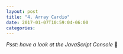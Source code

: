 ```yaml
---
layout: post
title: "4. Array Cardio"
date: 2017-01-07T10:59:04-06:00
categories:
---
```


<p><em>Psst: have a look at the JavaScript Console</em> 💁</p>

  <script>
    // Get your shorts on - this is an array workout!
    // ## Array Cardio Day 1
    // Some data we can work with
    const inventors = [
      { first: 'Albert', last: 'Einstein', year: 1879, passed: 1955 },
      { first: 'Isaac', last: 'Newton', year: 1643, passed: 1727 },
      { first: 'Galileo', last: 'Galilei', year: 1564, passed: 1642 },
      { first: 'Marie', last: 'Curie', year: 1867, passed: 1934 },
      { first: 'Johannes', last: 'Kepler', year: 1571, passed: 1630 },
      { first: 'Nicolaus', last: 'Copernicus', year: 1473, passed: 1543 },
      { first: 'Max', last: 'Planck', year: 1858, passed: 1947 },
      { first: 'Katherine', last: 'Blodgett', year: 1898, passed: 1979 },
      { first: 'Ada', last: 'Lovelace', year: 1815, passed: 1852 },
      { first: 'Sarah E.', last: 'Goode', year: 1855, passed: 1905 },
      { first: 'Lise', last: 'Meitner', year: 1878, passed: 1968 },
      { first: 'Hanna', last: 'Hammarström', year: 1829, passed: 1909 }
    ];
    const people = ['Beck, Glenn', 'Becker, Carl', 'Beckett, Samuel', 'Beddoes, Mick', 'Beecher, Henry', 'Beethoven, Ludwig', 'Begin, Menachem', 'Belloc, Hilaire', 'Bellow, Saul', 'Benchley, Robert', 'Benenson, Peter', 'Ben-Gurion, David', 'Benjamin, Walter', 'Benn, Tony', 'Bennington, Chester', 'Benson, Leana', 'Bent, Silas', 'Bentsen, Lloyd', 'Berger, Ric', 'Bergman, Ingmar', 'Berio, Luciano', 'Berle, Milton', 'Berlin, Irving', 'Berne, Eric', 'Bernhard, Sandra', 'Berra, Yogi', 'Berry, Halle', 'Berry, Wendell', 'Bethea, Erin', 'Bevan, Aneurin', 'Bevel, Ken', 'Biden, Joseph', 'Bierce, Ambrose', 'Biko, Steve', 'Billings, Josh', 'Biondo, Frank', 'Birrell, Augustine', 'Black, Elk', 'Blair, Robert', 'Blair, Tony', 'Blake, William'];
    
    // Array.prototype.filter()
    // 1. Filter the list of inventors for those who were born in the 1500's
    const fifteen = inventors.filter(item => (item.year >= 1500 && item.year < 1600));
    console.table(fifteen);
    
    // Array.prototype.map()
    // 2. Give us an array of the inventors' first and last names
    const fullNames = inventors.map(function(item) {
    	return item.first +" "+ item.last;
    });
    console.table(fullNames);

    
    // Array.prototype.sort()
    // 3. Sort the inventors by birthdate, oldest to youngest
    
    // Array.prototype.reduce()
    // 4. How many years did all the inventors live?
    
    // 5. Sort the inventors by years lived
    
    // 6. create a list of Boulevards in Paris that contain 'de' anywhere in the name
    // https://en.wikipedia.org/wiki/Category:Boulevards_in_Paris
    
    // 7. sort Exercise
    // Sort the people alphabetically by last name
    
    // 8. Reduce Exercise
    // Sum up the instances of each of these
    
    const data = ['car', 'car', 'truck', 'truck', 'bike', 'walk', 'car', 'van', 'bike', 'walk', 'car', 'van', 'car', 'truck' ];

  </script>
